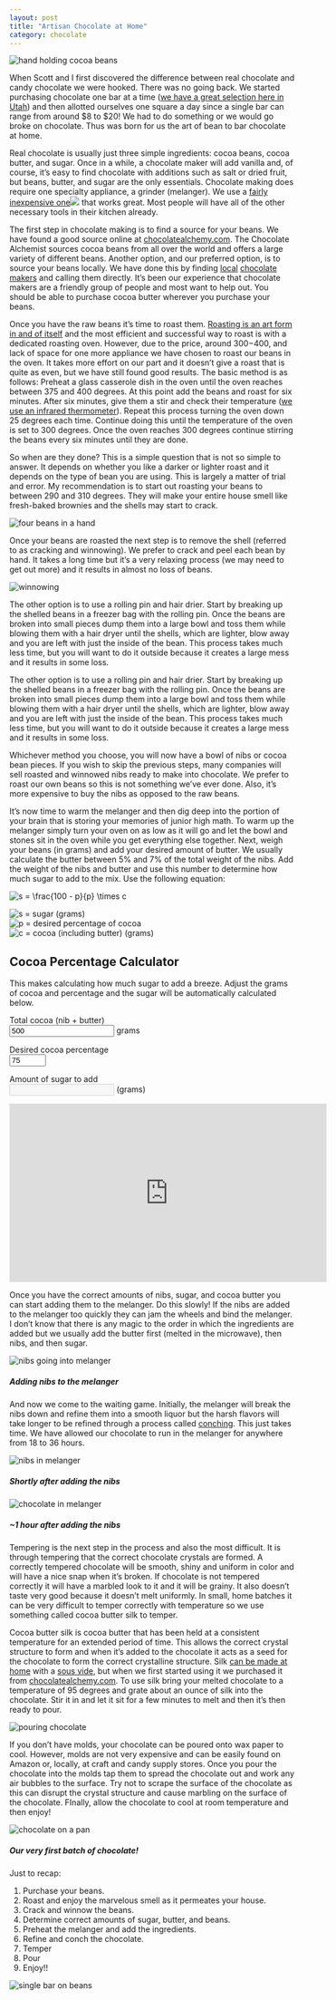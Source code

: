 ```yaml
---
layout: post
title: "Artisan Chocolate at Home"
category: chocolate
---
```

![hand holding cocoa beans](/themilewidelife.com/assets/images/hand-with-beans.jpg)

When Scott and I first discovered the difference between real chocolate and candy chocolate we were hooked. There was no going back. We started purchasing chocolate one bar at a time ([we have a great selection here in Utah](https://www.deseretnews.com/article/865680202/Utah-artisan-chocolate-scene-rich-rapidly-growing.html)) and then allotted ourselves one square a day since a single bar can range from around $8 to $20! We had to do something or we would go broke on chocolate. Thus was born for us the art of bean to bar chocolate at home.

Real chocolate is usually just three simple ingredients: cocoa beans, cocoa butter, and sugar. Once in a while, a chocolate maker will add vanilla and, of course, it’s easy to find chocolate with additions such as salt or dried fruit, but beans, butter, and sugar are the only essentials. Chocolate making does require one specialty appliance, a grinder (melanger). We use a [fairly inexpensive one](https://www.amazon.com/gp/product/B004OPIBV2/ref=as_li_tl?ie=UTF8&camp=1789&creative=9325&creativeASIN=B004OPIBV2&linkCode=as2&tag=themilewideli-20&linkId=78d88d5fe0a220745851dadd9fdcf016)![](//ir-na.amazon-adsystem.com/e/ir?t=themilewideli-20&l=am2&o=1&a=B004OPIBV2) that works great. Most people will have all of the other necessary tools in their kitchen already.

The first step in chocolate making is to find a source for your beans. We have found a good source online at [chocolatealchemy.com](http://chocolatealchemy.com/). The Chocolate Alchemist sources cocoa beans from all over the world and offers a large variety of different beans. Another option, and our preferred option, is to source your beans locally. We have done this by finding [local](http://www.millcreekcacao.com/) [chocolate](http://www.solsticechocolate.com/) [makers](http://www.eatchocolateconspiracy.com/) and calling them directly. It’s been our experience that chocolate makers are a friendly group of people and most want to help out. You should be able to purchase cocoa butter wherever you purchase your beans.

Once you have the raw beans it’s time to roast them. [Roasting is an art form in and of itself](http://chocolatealchemy.com/cocoa-bean-roasting/) and the most efficient and successful way to roast is with a dedicated roasting oven. However, due to the price, around $300-$400, and lack of space for one more appliance we have chosen to roast our beans in the oven. It takes more effort on our part and it doesn’t give a roast that is quite as even, but we have still found good results. The basic method is as follows: Preheat a glass casserole dish in the oven until the oven reaches between 375 and 400 degrees. At this point add the beans and roast for six minutes. After six minutes, give them a stir and check their temperature ([we use an infrared thermometer](https://www.amazon.com/gp/product/B00DMI632G/ref=as_li_tl?ie=UTF8&camp=1789&creative=9325&creativeASIN=B00DMI632G&linkCode=as2&tag=themilewideli-20&linkId=cb2661ea9e5029f55e54f6df9f35d255)). Repeat this process turning the oven down 25 degrees each time. Continue doing this until the temperature of the oven is set to 300 degrees. Once the oven reaches 300 degrees continue stirring the beans every six minutes until they are done.

So when are they done? This is a simple question that is not so simple to answer. It depends on whether you like a darker or lighter roast and it depends on the type of bean you are using. This is largely a matter of trial and error. My recommendation is to start out roasting your beans to between 290 and 310 degrees. They will make your entire house smell like fresh-baked brownies and the shells may start to crack.

![four beans in a hand](/themilewidelife.com/assets/images/four-beans-in-hand.jpg)

Once your beans are roasted the next step is to remove the shell (referred to as cracking and winnowing). We prefer to crack and peel each bean by hand. It takes a long time but it’s a very relaxing process (we may need to get out more) and it results in almost no loss of beans.

![winnowing](/themilewidelife.com/assets/images/winnowing.jpg)

The other option is to use a rolling pin and hair drier. Start by breaking up the shelled beans in a freezer bag with the rolling pin. Once the beans are broken into small pieces dump them into a large bowl and toss them while blowing them with a hair dryer until the shells, which are lighter, blow away and you are left with just the inside of the bean. This process takes much less time, but you will want to do it outside because it creates a large mess and it results in some loss.

The other option is to use a rolling pin and hair drier. Start by breaking up the shelled beans in a freezer bag with the rolling pin. Once the beans are broken into small pieces dump them into a large bowl and toss them while blowing them with a hair dryer until the shells, which are lighter, blow away and you are left with just the inside of the bean. This process takes much less time, but you will want to do it outside because it creates a large mess and it results in some loss.

Whichever method you choose, you will now have a bowl of nibs or cocoa bean pieces. If you wish to skip the previous steps, many companies will sell roasted and winnowed nibs ready to make into chocolate. We prefer to roast our own beans so this is not something we’ve ever done. Also, it’s more expensive to buy the nibs as opposed to the raw beans.

It’s now time to warm the melanger and then dig deep into the portion of your brain that is storing your memories of junior high math. To warm up the melanger simply turn your oven on as low as it will go and let the bowl and stones sit in the oven while you get everything else together. Next, weigh your beans (in grams) and add your desired amount of butter. We usually calculate the butter between 5% and 7% of the total weight of the nibs. Add the weight of the nibs and butter and use this number to determine how much sugar to add to the mix. Use the following equation:

![s = \frac{100 - p}{p} \times c](/themilewidelife.com/assets/images/cocoa-equation.png)

![s](/themilewidelife.com/assets/images/s.png) = sugar (grams)  
![p](/themilewidelife.com/assets/images/p.png) = desired percentage of cocoa  
![c](/themilewidelife.com/assets/images/c.png) = cocoa (including butter) (grams)

## Cocoa Percentage Calculator

This makes calculating how much sugar to add a breeze. Adjust the grams of cocoa and percentage and the sugar will be automatically calculated below.

Total cocoa (nib + butter)  
<input id="cocoaTotal" min="0" type="number" value="500" /> grams

Desired cocoa percentage  
<input id="cocoaPercentage" min="0" max="100" type="number" value="75" />

Amount of sugar to add  
<input id="cocoaSugar" readonly disabled type="number" /> (grams)

<script type="text/javascript">
    const totalInput = document.getElementById('cocoaTotal');
    const percentInput = document.getElementById('cocoaPercentage');
    const sugarInput = document.getElementById('cocoaSugar');

    const makeCalculation = () => {
        const percent = parseFloat(percentInput.value);
        const cocoa = parseFloat(totalInput.value);

        sugarInput.value = Math.round(((100-percent)/percent) * cocoa)
    };

    totalInput.addEventListener('input', makeCalculation);
    percentInput.addEventListener('input', makeCalculation);

    makeCalculation();
</script>

<iframe width="560" height="315" src="https://www.youtube.com/embed/ZkzWUKepb3g" frameborder="0" allow="accelerometer; autoplay; encrypted-media; gyroscope; picture-in-picture" allowfullscreen></iframe>

Once you have the correct amounts of nibs, sugar, and cocoa butter you can start adding them to the melanger. Do this slowly! If the nibs are added to the melanger too quickly they can jam the wheels and bind the melanger. I don’t know that there is any magic to the order in which the ingredients are added but we usually add the butter first (melted in the microwave), then nibs, and then sugar.

![nibs going into melanger](/themilewidelife.com/assets/images/nibs-going-into-melanger.jpg)

##### Adding nibs to the melanger

And now we come to the waiting game. Initially, the melanger will break the nibs down and refine them into a smooth liquor but the harsh flavors will take longer to be refined through a process called [conching](https://en.wikipedia.org/wiki/Conche). This just takes time. We have allowed our chocolate to run in the melanger for anywhere from 18 to 36 hours.

![nibs in melanger](/themilewidelife.com/assets/images/nibs-in-melanger.jpg)

##### Shortly after adding the nibs

![chocolate in melanger](/themilewidelife.com/assets/images/chocolate-melanger.jpg)

##### ~1 hour after adding the nibs

Tempering is the next step in the process and also the most difficult. It is through tempering that the correct chocolate crystals are formed. A correctly tempered chocolate will be smooth, shiny and uniform in color and will have a nice snap when it’s broken. If chocolate is not tempered correctly it will have a marbled look to it and it will be grainy. It also doesn’t taste very good because it doesn’t melt uniformly. In small, home batches it can be very difficult to temper correctly with temperature so we use something called cocoa butter silk to temper.

Cocoa butter silk is cocoa butter that has been held at a consistent temperature for an extended period of time. This allows the correct crystal structure to form and when it’s added to the chocolate it acts as a seed for the chocolate to form the correct crystalline structure. Silk [can be made at home](http://chocolatealchemy.com/cocoa-butter-silk/) with a [sous vide](https://www.amazon.com/gp/product/B01LXC2FLO/ref=as_li_tl?ie=UTF8&camp=1789&creative=9325&creativeASIN=B01LXC2FLO&linkCode=as2&tag=themilewideli-20&linkId=bd1ccaa20dd42662edb1eed2b92ef859), but when we first started using it we purchased it from [chocolatealchemy.com](https://shop.chocolatealchemy.com/collections/raw-ingredients/products/cocoa-butter-silk). To use silk bring your melted chocolate to a temperature of 95 degrees and grate about an ounce of silk into the chocolate. Stir it in and let it sit for a few minutes to melt and then it’s then ready to pour.

![pouring chocolate](/themilewidelife.com/assets/images/pouring-chocolate.jpg)

If you don’t have molds, your chocolate can be poured onto wax paper to cool. However, molds are not very expensive and can be easily found on Amazon or, locally, at craft and candy supply stores. Once you pour the chocolate into the molds tap them to spread the chocolate out and work any air bubbles to the surface. Try not to scrape the surface of the chocolate as this can disrupt the crystal structure and cause marbling on the surface of the chocolate. FInally, allow the chocolate to cool at room temperature and then enjoy!

![chocolate on a pan](/themilewidelife.com/assets/images/chocolate-on-pan.jpg)

##### Our very first batch of chocolate!

Just to recap:

1.  Purchase your beans.
2.  Roast and enjoy the marvelous smell as it permeates your house.
3.  Crack and winnow the beans.
4.  Determine correct amounts of sugar, butter, and beans.
5.  Preheat the melanger and add the ingredients.
6.  Refine and conch the chocolate.
7.  Temper
8.  Pour
9.  Enjoy!!

![single bar on beans](/themilewidelife.com/assets/images/single-bar-on-beans.jpg)
